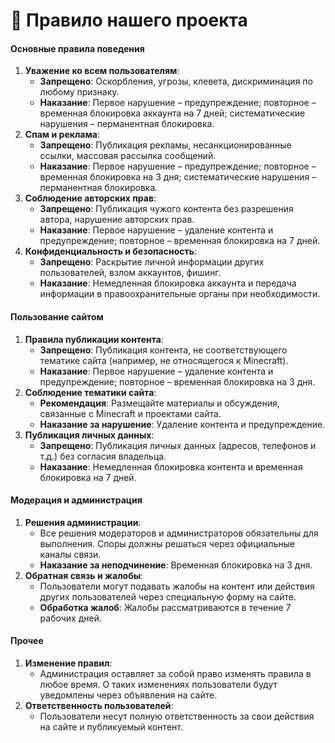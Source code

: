 # 📕 Правило нашего проекта&#x20;

#### **Основные правила поведения**

1. **Уважение ко всем пользователям**:
   * **Запрещено**: Оскорбления, угрозы, клевета, дискриминация по любому признаку.
   * **Наказание**: Первое нарушение – предупреждение; повторное – временная блокировка аккаунта на 7 дней; систематические нарушения – перманентная блокировка.
2. **Спам и реклама**:
   * **Запрещено**: Публикация рекламы, несанкционированные ссылки, массовая рассылка сообщений.
   * **Наказание**: Первое нарушение – предупреждение; повторное – временная блокировка на 3 дня; систематические нарушения – перманентная блокировка.
3. **Соблюдение авторских прав**:
   * **Запрещено**: Публикация чужого контента без разрешения автора, нарушение авторских прав.
   * **Наказание**: Первое нарушение – удаление контента и предупреждение; повторное – временная блокировка на 7 дней.
4. **Конфиденциальность и безопасность**:
   * **Запрещено**: Раскрытие личной информации других пользователей, взлом аккаунтов, фишинг.
   * **Наказание**: Немедленная блокировка аккаунта и передача информации в правоохранительные органы при необходимости.

#### **Пользование сайтом**

1. **Правила публикации контента**:
   * **Запрещено**: Публикация контента, не соответствующего тематике сайта (например, не относящегося к Minecraft).
   * **Наказание**: Первое нарушение – удаление контента и предупреждение; повторное – временная блокировка на 3 дня.
2. **Соблюдение тематики сайта**:
   * **Рекомендация**: Размещайте материалы и обсуждения, связанные с Minecraft и проектами сайта.
   * **Наказание за нарушение**: Удаление контента и предупреждение.
3. **Публикация личных данных**:
   * **Запрещено**: Публикация личных данных (адресов, телефонов и т.д.) без согласия владельца.
   * **Наказание**: Немедленная блокировка контента и временная блокировка на 7 дней.

#### **Модерация и администрация**

1. **Решения администрации**:
   * Все решения модераторов и администраторов обязательны для выполнения. Споры должны решаться через официальные каналы связи.
   * **Наказание за неподчинение**: Временная блокировка на 3 дня.
2. **Обратная связь и жалобы**:
   * Пользователи могут подавать жалобы на контент или действия других пользователей через специальную форму на сайте.
   * **Обработка жалоб**: Жалобы рассматриваются в течение 7 рабочих дней.

#### **Прочее**

1. **Изменение правил**:
   * Администрация оставляет за собой право изменять правила в любое время. О таких изменениях пользователи будут уведомлены через объявления на сайте.
2. **Ответственность пользователей**:
   * Пользователи несут полную ответственность за свои действия на сайте и публикуемый контент.
